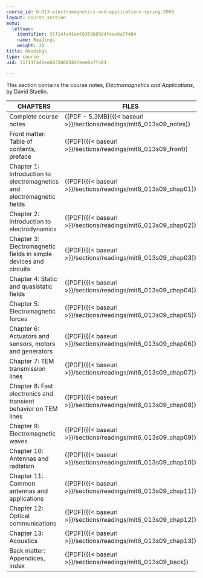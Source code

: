 ```yaml
---
course_id: 6-013-electromagnetics-and-applications-spring-2009
layout: course_section
menu:
  leftnav:
    identifier: 31f14fa41ee6035860584feee6a7f484
    name: Readings
    weight: 30
title: Readings
type: course
uid: 31f14fa41ee6035860584feee6a7f484

---
```


This section contains the course notes, _Electromagnetics and Applications_, by David Staelin.

| CHAPTERS | FILES |
| --- | --- |
| Complete course notes | ([PDF - 5.3MB]({{< baseurl >}}/sections/readings/mit6_013s09_notes)) |
| Front matter: Table of contents, preface | ([PDF]({{< baseurl >}}/sections/readings/mit6_013s09_front)) |
| Chapter 1: Introduction to electromagnetics and electromagnetic fields | ([PDF]({{< baseurl >}}/sections/readings/mit6_013s09_chap01)) |
| Chapter 2: Introduction to electrodynamics | ([PDF]({{< baseurl >}}/sections/readings/mit6_013s09_chap02)) |
| Chapter 3: Electromagnetic fields in simple devices and circuits | ([PDF]({{< baseurl >}}/sections/readings/mit6_013s09_chap03)) |
| Chapter 4: Static and quasistatic fields | ([PDF]({{< baseurl >}}/sections/readings/mit6_013s09_chap04)) |
| Chapter 5: Electromagnetic forces | ([PDF]({{< baseurl >}}/sections/readings/mit6_013s09_chap05)) |
| Chapter 6: Actuators and sensors, motors and generators | ([PDF]({{< baseurl >}}/sections/readings/mit6_013s09_chap06)) |
| Chapter 7: TEM transmission lines | ([PDF]({{< baseurl >}}/sections/readings/mit6_013s09_chap07)) |
| Chapter 8: Fast electronics and transient behavior on TEM lines | ([PDF]({{< baseurl >}}/sections/readings/mit6_013s09_chap08)) |
| Chapter 9: Electromagnetic waves | ([PDF]({{< baseurl >}}/sections/readings/mit6_013s09_chap09)) |
| Chapter 10: Antennas and radiation | ([PDF]({{< baseurl >}}/sections/readings/mit6_013s09_chap10)) |
| Chapter 11: Common antennas and applications | ([PDF]({{< baseurl >}}/sections/readings/mit6_013s09_chap11)) |
| Chapter 12: Optical communications | ([PDF]({{< baseurl >}}/sections/readings/mit6_013s09_chap12)) |
| Chapter 13: Acoustics | ([PDF]({{< baseurl >}}/sections/readings/mit6_013s09_chap13)) |
| Back matter: Appendices, index | ([PDF]({{< baseurl >}}/sections/readings/mit6_013s09_back))